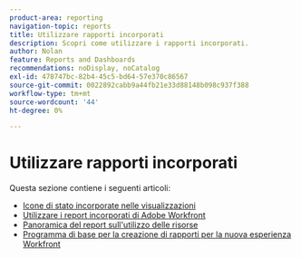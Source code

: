 ```yaml
---
product-area: reporting
navigation-topic: reports
title: Utilizzare rapporti incorporati
description: Scopri come utilizzare i rapporti incorporati.
author: Nolan
feature: Reports and Dashboards
recommendations: noDisplay, noCatalog
exl-id: 478747bc-82b4-45c5-bd64-57e370c86567
source-git-commit: 0022892cabb9a44fb21e33d88148b098c937f388
workflow-type: tm+mt
source-wordcount: '44'
ht-degree: 0%

---
```


# Utilizzare rapporti incorporati

<!-- Audited: 11/2024 -->

Questa sezione contiene i seguenti articoli:

* [Icone di stato incorporate nelle visualizzazioni](../../../reports-and-dashboards/reports/using-built-in-reports/built-in-status-icons-views.md)
* [Utilizzare i report incorporati di Adobe Workfront](../../../reports-and-dashboards/reports/using-built-in-reports/use-workfront-built-in-reports.md)
* [Panoramica del report sull&#39;utilizzo delle risorse](../../../reports-and-dashboards/reports/using-built-in-reports/resource-utilization-report.md)
* [Programma di base per la creazione di rapporti per la nuova esperienza Workfront](https://one.workfront.com/s/basic-report-creation-program)
